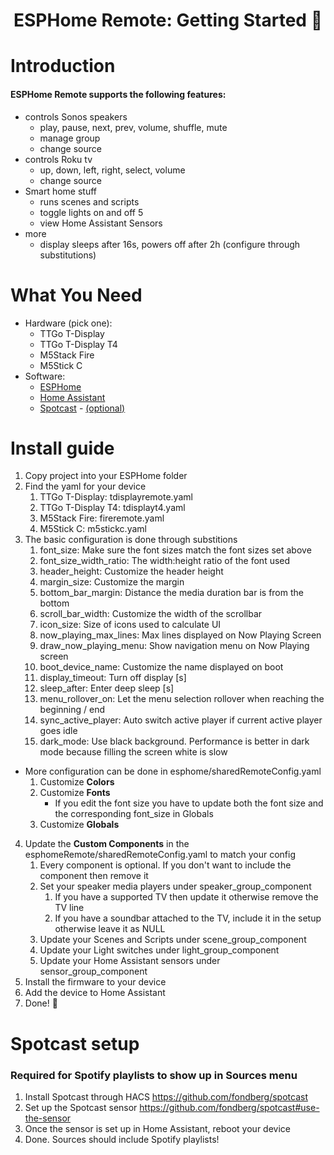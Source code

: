 <h1 align = "center">ESPHome Remote: Getting Started 🌈</h1>

# Introduction
#### ESPHome Remote supports the following features:

- controls Sonos speakers
	-   play, pause, next, prev, volume, shuffle, mute
	-   manage group
	-   change source
- controls Roku tv
	- up, down, left, right, select, volume
	- change source
- Smart home stuff
	- runs scenes and scripts
	- toggle lights on and off 5
	- view Home Assistant Sensors
- more
	- display sleeps after 16s, powers off after 2h (configure through substitutions)

# What You Need
-  Hardware (pick one):
	- TTGo T-Display
	- TTGo T-Display T4
	- M5Stack Fire
	- M5Stick C
- Software:
	- [ESPHome](https://esphome.io/)
	- [Home Assistant](https://www.home-assistant.io/)
	- [Spotcast](https://github.com/fondberg/spotcast) - [(optional)](#spotcast-setup) 

# Install guide
1. Copy project into your ESPHome folder
2. Find the yaml for your device
	1. TTGo T-Display: tdisplayremote.yaml
	2. TTGo T-Display T4: tdisplayt4.yaml
	3. M5Stack Fire: fireremote.yaml
	4. M5Stick C: m5stickc.yaml
3. The basic configuration is done through substitions
	1. font_size: Make sure the font sizes match the font sizes set above
	2. font_size_width_ratio: The width:height ratio of the font used
	3. header_height: Customize the header height
	4. margin_size: Customize the margin
	5. bottom_bar_margin: Distance the media duration bar is from the bottom
	6. scroll_bar_width: Customize the width of the scrollbar
	7. icon_size: Size of icons used to calculate UI
	8. now_playing_max_lines: Max lines displayed on Now Playing Screen
	9. draw_now_playing_menu: Show navigation menu on Now Playing screen
	10. boot_device_name: Customize the name displayed on boot
	11. display_timeout: Turn off display [s]
	12. sleep_after: Enter deep sleep [s]
	13. menu_rollover_on: Let the menu selection rollover when reaching the beginning / end
	14. sync_active_player: Auto switch active player if current active player goes idle
	15. dark_mode: Use black background. Performance is better in dark mode because filling the screen white is slow
- More configuration can be done in esphome/sharedRemoteConfig.yaml
	1. Customize **Colors**
	2. Customize **Fonts**
		- If you edit the font size you have to update both the font size and the corresponding font_size in Globals
	3. Customize **Globals**

4. Update the **Custom Components** in the esphomeRemote/sharedRemoteConfig.yaml to match your config
	1. Every component is optional. If you don't want to include the component then remove it
	2. Set your speaker media players under speaker_group_component
		1. If you have a supported TV then update it otherwise remove the TV line
		2. If you have a soundbar attached to the TV, include it in the setup otherwise leave it as NULL
	2. Update your Scenes and Scripts under scene_group_component
	3. Update your Light switches under light_group_component
	4. Update your Home Assistant sensors under sensor_group_component
5. Install the firmware to your device
6. Add the device to Home Assistant
7. Done! 🎉

# Spotcast setup
### Required for Spotify playlists to show up in Sources menu 
1. Install Spotcast through HACS https://github.com/fondberg/spotcast
2. Set up the Spotcast sensor https://github.com/fondberg/spotcast#use-the-sensor
3. Once the sensor is set up in Home Assistant, reboot your device
4. Done. Sources should include Spotify playlists!
